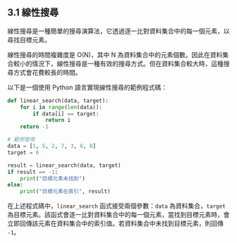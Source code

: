 ## 3.1 線性搜尋

線性搜尋是一種簡單的搜尋演算法，它透過逐一比對資料集合中的每一個元素，以尋找目標元素。

線性搜尋的時間複雜度是 O(N)，其中 N 為資料集合中的元素個數。因此在資料集合較小的情況下，線性搜尋是一種有效的搜尋方式。但在資料集合較大時，這種搜尋方式會花費較長的時間。

以下是一個使用 Python 語言實現線性搜尋的範例程式碼：

```py
def linear_search(data, target):
    for i in range(len(data)):
        if data[i] == target:
            return i
    return -1

# 範例使用
data = [1, 5, 2, 7, 3, 6, 8]
target = 6

result = linear_search(data, target)
if result == -1:
    print("目標元素未找到")
else:
    print("目標元素在索引", result)
```

在上述程式碼中，`linear_search` 函式接受兩個參數：`data` 為資料集合，`target` 為目標元素。該函式會逐一比對資料集合中的每一個元素，當找到目標元素時，會立即回傳該元素在資料集合中的索引值。若資料集合中未找到目標元素，則回傳 `-1`。